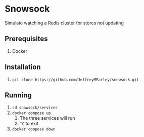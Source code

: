 # Snowsock

Simulate watching a Redis cluster for stores not updating

## Prerequisites

1. Docker

## Installation

1. `git clone https://github.com/JeffreyMFarley/snowsock.git`

## Running

1. `cd snowsock/services`
1. `docker compose up`
    1. The three services will run
    1. `^C` to exit
1. `docker compose down`

